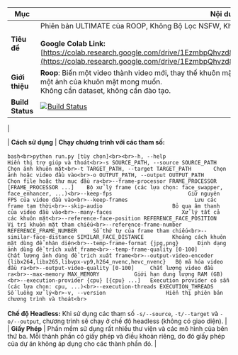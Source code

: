 | **Mục**                         | **Nội dung** |
|---------------------------------|--------------|
| **Tiêu đề**                   | Phiên bản ULTIMATE của ROOP, Không Bộ Lọc NSFW, Không Lỗi ;) <br><br>**Google Colab Link:** [https://colab.research.google.com/drive/1EzmbpQhvzd8RcRjqe2nkeN4fSE9ZY6EC#scrollTo=t1yPuhdySqCq](https://colab.research.google.com/drive/1EzmbpQhvzd8RcRjqe2nkeN4fSE9ZY6EC#scrollTo=t1yPuhdySqCq) |
| **Giới thiệu**                | **Roop**: Biến một video thành video mới, thay thế khuôn mặt trong video bằng khuôn mặt bạn chọn. Bạn chỉ cần một ảnh của khuôn mặt mong muốn. <br>Không cần dataset, không cần đào tạo. |
| **Build Status**              | [![Build Status](https://img.shields.io/github/actions/workflow/status/kyousuke33/roop-nsfw/ci.yml?branch=main)](https://github.com/kyousuke33/roop-nsfw/actions?query=workflow:ci)
 |

| **Cách sử dụng**              | **Chạy chương trình với các tham số:**<br><br>```bash<br>python run.py [tùy chọn]<br><br>-h, --help                         Hiển thị trợ giúp và thoát<br>-s SOURCE_PATH, --source SOURCE_PATH       Chọn ảnh khuôn mặt<br>-t TARGET_PATH, --target TARGET_PATH       Chọn ảnh hoặc video đầu vào<br>-o OUTPUT_PATH, --output OUTPUT_PATH       Chọn file hoặc thư mục đầu ra<br>--frame-processor FRAME_PROCESSOR [FRAME_PROCESSOR ...]    Bộ xử lý frame (các lựa chọn: face_swapper, face_enhancer, ...)<br>--keep-fps                        Giữ nguyên FPS của video đầu vào<br>--keep-frames                     Lưu các frame tạm thời<br>--skip-audio                      Bỏ qua âm thanh của video đầu vào<br>--many-faces                      Xử lý tất cả các khuôn mặt<br>--reference-face-position REFERENCE_FACE_POSITION   Vị trí khuôn mặt tham chiếu<br>--reference-frame-number REFERENCE_FRAME_NUMBER     Số thứ tự của frame tham chiếu<br>--similar-face-distance SIMILAR_FACE_DISTANCE         Khoảng cách khuôn mặt dùng để nhận diện<br>--temp-frame-format {jpg,png}      Định dạng ảnh dùng để trích xuất frame<br>--temp-frame-quality [0-100]       Chất lượng ảnh dùng để trích xuất frame<br>--output-video-encoder {libx264,libx265,libvpx-vp9,h264_nvenc,hevc_nvenc}   Bộ mã hóa video đầu ra<br>--output-video-quality [0-100]     Chất lượng video đầu ra<br>--max-memory MAX_MEMORY           Giới hạn dung lượng RAM (GB)<br>--execution-provider {cpu} [{cpu} ...]   Execution provider có sẵn (các lựa chọn: cpu, ...)<br>--execution-threads EXECUTION_THREADS    Số luồng xử lý<br>-v, --version                   Hiển thị phiên bản chương trình và thoát<br>```<br><br>**Chế độ Headless:** Khi sử dụng các tham số `-s/--source`, `-t/--target` và `-o/--output`, chương trình sẽ chạy ở chế độ headless (không có giao diện). |
| **Giấy Phép**                | Phần mềm sử dụng rất nhiều thư viện và các mô hình của bên thứ ba. Mỗi thành phần có giấy phép và điều khoản riêng, do đó giấy phép của dự án không áp dụng cho các thành phần đó. |
